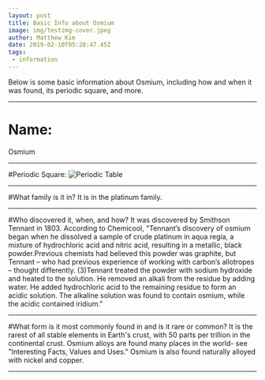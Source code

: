 ```yaml
---
layout: post
title: Basic Info about Osmium
image: img/testimg-cover.jpeg
author: Matthew Kim
date: 2019-02-10T05:28:47.45Z
tags: 
 - information
---
```


Below is some basic information about Osmium, including how and when it was found, its periodic square, and more. 

---

# Name:
Osmium

---

#Periodic Square:
<img src="https://i.imgur.com/UPxmcjj.jpg" alt="Periodic Table"/>

---

#What family is it in?
It is in the platinum family.

---

#Who discovered it, when, and how?
It was discovered by Smithson Tennant in 1803. According to Chemicool, "Tennant’s discovery of osmium began when he dissolved a sample of crude platinum in aqua regia, a mixture of hydrochloric acid and nitric acid, resulting in a metallic, black powder.Previous chemists had believed this powder was graphite, but Tennant – who had previous experience of working with carbon’s allotropes – thought differently. (3)Tennant treated the powder with sodium hydroxide and heated to the solution. He removed an alkali from the residue by adding water. He added hydrochloric acid to the remaining residue to form an acidic solution. The alkaline solution was found to contain osmium, while the acidic contained iridium." 

---

#What form is it most commonly found in and is it rare or common?
It is the rarest of all stable elements in Earth's crust, with 50 parts per trillion in the continental crust. Osmium alloys are found many places in the world- see "Interesting Facts, Values and Uses." Osmium is also found naturally alloyed with nickel and copper.

---
